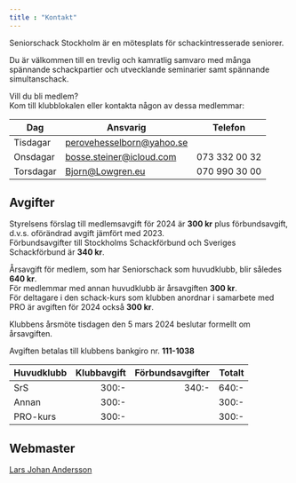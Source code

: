 ```yaml
---
title : "Kontakt"
---
```


Seniorschack Stockholm är en mötesplats för schackintresserade seniorer.

Du är välkommen till en trevlig och kamratlig samvaro 
med många spännande schackpartier och utvecklande seminarier samt spännande simultanschack.  

Vill du bli medlem?    
Kom till klubblokalen eller kontakta någon av dessa medlemmar:   

| Dag       | Ansvarig                                        | Telefon       |
|-----------|-------------------------------------------------|---------------|
| Tisdagar  | [perovehesselborn@yahoo.se](https://storage.googleapis.com/bildbank2/index.html?md5=AMGCxYZKUL) |               |
| Onsdagar  | [bosse.steiner@icloud.com](https://storage.googleapis.com/bildbank2/index.html?md5=9O2FFwgn9Z)  | 073 332 00 32 |
| Torsdagar | [Bjorn@Lowgren.eu](https://storage.googleapis.com/bildbank2/index.html?md5=Ab2GMcW0iJ)          | 070 990 30 00 |

## Avgifter 

Styrelsens förslag till medlemsavgift för 2024 är **300 kr** plus förbundsavgift,  
d.v.s. oförändrad avgift jämfört med 2023.  
Förbundsavgifter till Stockholms Schackförbund och Sveriges Schackförbund är **340 kr**.

Årsavgift för medlem, som har Seniorschack som huvudklubb, blir således **640 kr**.  
För medlemmar med annan huvudklubb är årsavgiften **300 kr**.  
För deltagare i den schack-kurs som klubben anordnar i samarbete med PRO
är avgiften för 2024 också **300 kr**.  

Klubbens årsmöte tisdagen den 5 mars 2024 beslutar formellt om årsavgiften.

Avgiften betalas till klubbens bankgiro nr. **111-1038**

| Huvudklubb | Klubbavgift | Förbundsavgifter | Totalt |
|------------|------------:|-----------------:|-------:|
| SrS        |       300:- |            340:- |  640:- |
| Annan      |       300:- |                  |  300:- |
| PRO-kurs   |       300:- |                  |  300:- |

## Webmaster

[Lars Johan Andersson](https://storage.googleapis.com/bildbank2/index.html?md5=9tA9nxUm5e) 